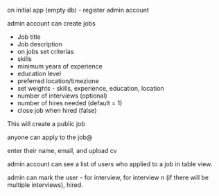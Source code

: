 on initial app (empty db) - register admin account

admin account can create jobs
- Job title
- Job description
- on jobs set criterias
- skills
- minimum years of experience
- education level
- preferred location/timezione
- set weights - skills, experience, education, location
- number of interviews (optional)
- number of hires needed (default = 1)
- close job when hired (false)

This will create a public job

anyone can apply to the job@

enter their name, email, and upload cv

admin account can see a list of users who applied to a job in table view.

admin can mark the user - for interview, for interview n (if there will be multiple interviews), hired.